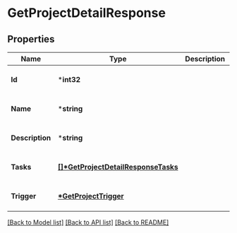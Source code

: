 # GetProjectDetailResponse

## Properties
Name | Type | Description | Notes
------------ | ------------- | ------------- | -------------
**Id** | ***int32** |  | [optional] [default to null]
**Name** | ***string** |  | [optional] [default to null]
**Description** | ***string** |  | [optional] [default to null]
**Tasks** | **[[]\*GetProjectDetailResponseTasks](GetProjectDetailResponseTasks.md)** |  | [optional] [default to null]
**Trigger** | **[*GetProjectTrigger](GetProjectTrigger.md)** |  | [optional] [default to null]

[[Back to Model list]](../README.md#documentation-for-models) [[Back to API list]](../README.md#documentation-for-api-endpoints) [[Back to README]](../README.md)


